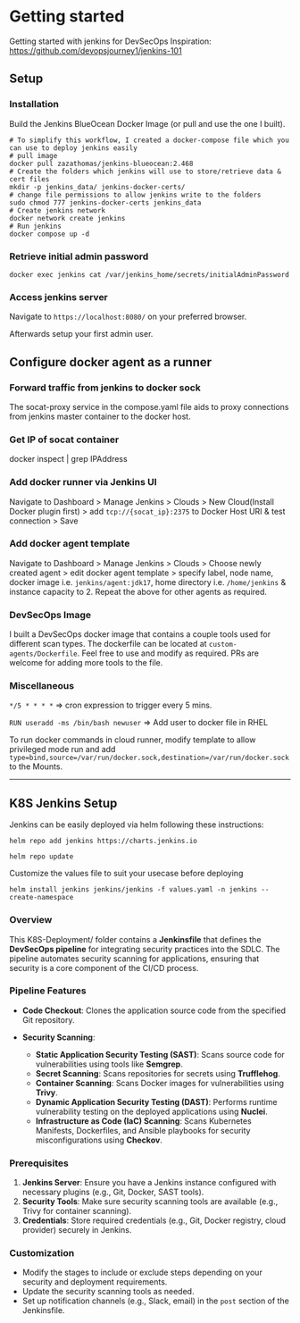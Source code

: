 # Getting started
Getting started with jenkins for DevSecOps
Inspiration: https://github.com/devopsjourney1/jenkins-101

## Setup
### Installation
Build the Jenkins BlueOcean Docker Image (or pull and use the one I built).


```
# To simplify this workflow, I created a docker-compose file which you can use to deploy jenkins easily
# pull image
docker pull zazathomas/jenkins-blueocean:2.468
# Create the folders which jenkins will use to store/retrieve data & cert files
mkdir -p jenkins_data/ jenkins-docker-certs/
# change file permissions to allow jenkins write to the folders
sudo chmod 777 jenkins-docker-certs jenkins_data
# Create jenkins network
docker network create jenkins
# Run jenkins
docker compose up -d
```

### Retrieve initial admin password
`docker exec jenkins cat /var/jenkins_home/secrets/initialAdminPassword`

### Access jenkins server
Navigate to `https://localhost:8080/` on your preferred browser.

Afterwards setup your first admin user.


## Configure docker agent as a runner
### Forward traffic from jenkins to docker sock
The socat-proxy service in the compose.yaml file aids to proxy connections from jenkins master container to the docker host.

### Get IP of socat container
docker inspect <socat-proxy container_id> | grep IPAddress

### Add docker runner via Jenkins UI
Navigate to Dashboard > Manage Jenkins > Clouds > New Cloud(Install Docker plugin first) > add `tcp://{socat_ip}:2375` to Docker Host URI & test connection > Save

### Add docker agent template
Navigate to Dashboard > Manage Jenkins > Clouds > Choose newly created agent > edit docker agent template > specify label, node name, docker image i.e. `jenkins/agent:jdk17`, home directory i.e. `/home/jenkins` & instance capacity to 2.
Repeat the above for other agents as required.

### DevSecOps Image
I built a DevSecOps docker image that contains a couple tools used for different scan types. The
dockerfile can be located at `custom-agents/Dockerfile`. Feel free to use and modify as required. PRs are welcome for adding more tools to the file.

### Miscellaneous
`*/5 * * * *` => cron expression to trigger every 5 mins.

`RUN useradd -ms /bin/bash newuser` => Add user to docker file in RHEL

To run docker commands in cloud runner, modify template to allow privileged mode run and add `type=bind,source=/var/run/docker.sock,destination=/var/run/docker.sock` to the Mounts.

---
## K8S Jenkins Setup
Jenkins can be easily deployed via helm following these instructions:

`helm repo add jenkins https://charts.jenkins.io`

`helm repo update`

Customize the values file to suit your usecase before deploying

`helm install jenkins jenkins/jenkins -f values.yaml -n jenkins --create-namespace`


### Overview

This K8S-Deployment/ folder contains a **Jenkinsfile** that defines the **DevSecOps pipeline** for integrating security practices into the SDLC. The pipeline automates security scanning for applications, ensuring that security is a core component of the CI/CD process.

### Pipeline Features

- **Code Checkout**: Clones the application source code from the specified Git repository.

- **Security Scanning**:
  - **Static Application Security Testing (SAST)**: Scans source code for vulnerabilities using tools like **Semgrep**.
  - **Secret Scanning**: Scans repositories for secrets using **Trufflehog**.
  - **Container Scanning**: Scans Docker images for vulnerabilities using **Trivy**.
  - **Dynamic Application Security Testing (DAST)**: Performs runtime vulnerability testing on the deployed applications using **Nuclei**.
  - **Infrastructure as Code (IaC) Scanning**: Scans Kubernetes Manifests, Dockerfiles, and Ansible playbooks for security misconfigurations using **Checkov**.

### Prerequisites

1. **Jenkins Server**: Ensure you have a Jenkins instance configured with necessary plugins (e.g., Git, Docker, SAST tools).
2. **Security Tools**: Make sure security scanning tools are available (e.g., Trivy for container scanning).
3. **Credentials**: Store required credentials (e.g., Git, Docker registry, cloud provider) securely in Jenkins.

### Customization

- Modify the stages to include or exclude steps depending on your security and deployment requirements.
- Update the security scanning tools as needed.
- Set up notification channels (e.g., Slack, email) in the `post` section of the Jenkinsfile.

